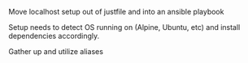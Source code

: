 Move localhost setup out of justfile and into an ansible playbook

Setup needs to detect OS running on (Alpine, Ubuntu, etc) and install dependencies accordingly.

Gather up and utilize aliases